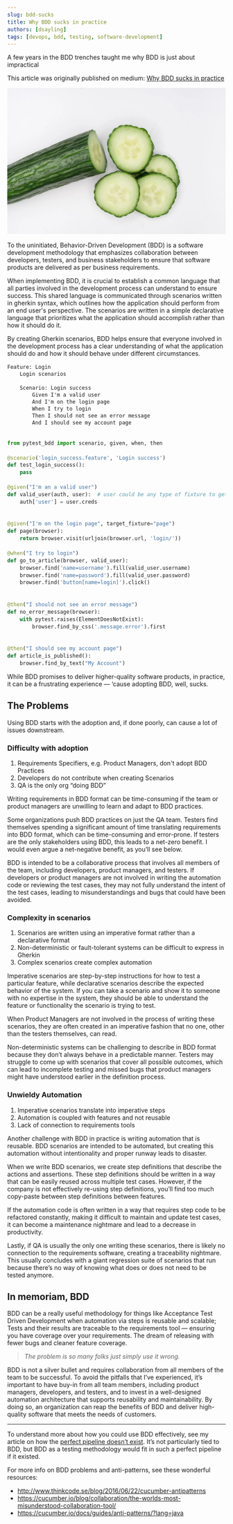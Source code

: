 ```yaml
---
slug: bdd-sucks
title: Why BDD sucks in practice
authors: [dsayling]
tags: [devops, bdd, testing, software-development]
---
```


A few years in the BDD trenches taught me why BDD is just about impractical

<!--truncate-->

This article was originally published on medium: [Why BDD sucks in practice](https://dsayling.medium.com/why-bdd-sucks-in-practice-ea42266fdfa0)

![Cucumbers suck](./cukes.png)

To the uninitiated, Behavior-Driven Development (BDD) is a software development methodology that emphasizes collaboration between developers, testers, and business stakeholders to ensure that software products are delivered as per business requirements.

When implementing BDD, it is crucial to establish a common language that all parties involved in the development process can understand to ensure success. This shared language is communicated through scenarios written in gherkin syntax, which outlines how the application should perform from an end user's perspective. The scenarios are written in a simple declarative language that prioritizes what the application should accomplish rather than how it should do it.

By creating Gherkin scenarios, BDD helps ensure that everyone involved in the development process has a clear understanding of what the application should do and how it should behave under different circumstances.

```gherkin
Feature: Login
    Login scenarios

    Scenario: Login success
        Given I'm a valid user
        And I'm on the login page
        When I try to login
        Then I should not see an error message
        And I should see my account page
```

```python

from pytest_bdd import scenario, given, when, then

@scenario('login_success.feature', 'Login success')
def test_login_success():
    pass

@given("I'm an a valid user")
def valid_user(auth, user):  # user could be any type of fixture to get creds
    auth['user'] = user.creds


@given("I'm on the login page", target_fixture="page")
def page(browser):
    return browser.visit(urljoin(browser.url, 'login/'))

@when("I try to login")
def go_to_article(browser, valid_user):
    browser.find('name=username').fill(valid_user.username)
    browser.find('name=password').fill(valid_user.password)
    browser.find('button[name=login]').click()


@then("I should not see an error message")
def no_error_message(browser):
    with pytest.raises(ElementDoesNotExist):
        browser.find_by_css('.message.error').first


@then("I should see my account page")
def article_is_published():
    browser.find_by_text("My Account")
```

While BDD promises to deliver higher-quality software products, in practice, it can be a frustrating experience — ‘cause adopting BDD, well, sucks.

## The Problems

Using BDD starts with the adoption and, if done poorly, can cause a lot of issues downstream.

### Difficulty with adoption

1. Requirements Specifiers, e.g. Product Managers, don't adopt BDD Practices
1. Developers do not contribute when creating Scenarios
1. QA is the only org “doing BDD”

Writing requirements in BDD format can be time-consuming if the team or product managers are unwilling to learn and adapt to BDD practices.

Some organizations push BDD practices on just the QA team. Testers find themselves spending a significant amount of time translating requirements into BDD format, which can be time-consuming and error-prone. If testers are the only stakeholders using BDD, this leads to a net-zero benefit. I would even argue a net-negative benefit, as you’ll see below.

BDD is intended to be a collaborative process that involves all members of the team, including developers, product managers, and testers. If developers or product managers are not involved in writing the automation code or reviewing the test cases, they may not fully understand the intent of the test cases, leading to misunderstandings and bugs that could have been avoided.

### Complexity in scenarios

1. Scenarios are written using an imperative format rather than a declarative format
1. Non-deterministic or fault-tolerant systems can be difficult to express in Gherkin
1. Complex scenarios create complex automation

Imperative scenarios are step-by-step instructions for how to test a particular feature, while declarative scenarios describe the expected behavior of the system. If you can take a scenario and show it to someone with no expertise in the system, they should be able to understand the feature or functionality the scenario is trying to test.

When Product Managers are not involved in the process of writing these scenarios, they are often created in an imperative fashion that no one, other than the testers themselves, can read.

Non-deterministic systems can be challenging to describe in BDD format because they don’t always behave in a predictable manner. Testers may struggle to come up with scenarios that cover all possible outcomes, which can lead to incomplete testing and missed bugs that product managers might have understood earlier in the definition process.

### Unwieldy Automation

1. Imperative scenarios translate into imperative steps
1. Automation is coupled with features and not reusable
1. Lack of connection to requirements tools

Another challenge with BDD in practice is writing automation that is reusable. BDD scenarios are intended to be automated, but creating this automation without intentionality and proper runway leads to disaster.

When we write BDD scenarios, we create step definitions that describe the actions and assertions. These step definitions should be written in a way that can be easily reused across multiple test cases. However, if the company is not effectively re-using step definitions, you’ll find too much copy-paste between step definitions between features.

If the automation code is often written in a way that requires step code to be refactored constantly, making it difficult to maintain and update test cases, it can become a maintenance nightmare and lead to a decrease in productivity.

Lastly, if QA is usually the only one writing these scenarios, there is likely no connection to the requirements software, creating a traceability nightmare. This usually concludes with a giant regression suite of scenarios that run because there’s no way of knowing what does or does not need to be tested anymore.

## In memoriam, BDD

BDD can be a really useful methodology for things like Acceptance Test Driven Development when automation via steps is reusable and scalable; Tests and their results are traceable to the requirements tool — ensuring you have coverage over your requirements. The dream of releasing with fewer bugs and cleaner feature coverage.

> _The problem is so many folks just simply use it wrong._

BDD is not a silver bullet and requires collaboration from all members of the team to be successful. To avoid the pitfalls that I’ve experienced, it’s important to have buy-in from all team members, including product managers, developers, and testers, and to invest in a well-designed automation architecture that supports reusability and maintainability. By doing so, an organization can reap the benefits of BDD and deliver high-quality software that meets the needs of customers.

---

To understand more about how you could use BDD effectively, see my article on how the [perfect pipeline doesn’t exist](../2023-03-20-perfect-pipeline/index.md). It’s not particularly tied to BDD, but BDD as a testing methodology would fit in such a perfect pipeline if it existed.

For more info on BDD problems and anti-patterns, see these wonderful resources:

- http://www.thinkcode.se/blog/2016/06/22/cucumber-antipatterns
- https://cucumber.io/blog/collaboration/the-worlds-most-misunderstood-collaboration-tool/
- https://cucumber.io/docs/guides/anti-patterns/?lang=java
